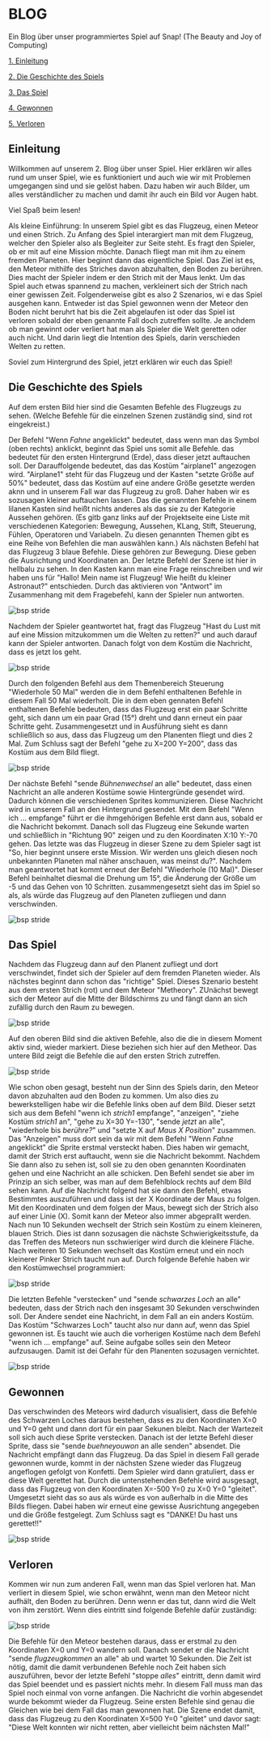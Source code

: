 # BLOG

Ein Blog über unser programmiertes Spiel auf Snap! (The Beauty and Joy of Computing)

[1. Einleitung](#1)

[2. Die Geschichte des Spiels](#2)

[3. Das Spiel](#3)

[4. Gewonnen](#4)

[5. Verloren](#5)

## <a name="1"></a> Einleitung 
Willkommen auf unserem 2. Blog über unser Spiel. Hier erklären wir alles rund um unser Spiel, wie es funktioniert und auch wie wir mit Problemen umgegangen sind und sie gelöst haben. Dazu haben wir auch Bilder, um alles verständlicher zu machen und damit ihr auch ein Bild vor Augen habt.

Viel Spaß beim lesen!

Als kleine Einführung:
In unserem Spiel gibt es das Flugzeug, einen Meteor und einen Strich. Zu Anfang des Spiel interargiert man mit dem Flugzeug, welcher den Spieler also als Begleiter zur Seite steht. Es fragt den Spieler, ob er mit auf eine Mission möchte. Danach fliegt man mit ihm zu einem fremden Planeten. Hier beginnt dann das eigentliche Spiel. Das Ziel ist es, den Meteor mithilfe des Striches davon abzuhalten, den Boden zu berühren. Dies macht der Spieler indem er den Strich mit der Maus lenkt. Um das Spiel auch  etwas spannend zu machen, verkleinert sich der Strich nach einer gewissen Zeit. Folgenderweise gibt es also 2 Szenarios, wi e das Spiel ausgehen kann. Entweder ist das Spiel gewonnen wenn der Meteor den Boden nicht beruhrt hat bis die Zeit abgelaufen ist oder das Spiel ist verloren sobald der eben genannte Fall doch zutreffen sollte. Je anchdem ob man gewinnt oder verliert hat man als Spieler die Welt geretten oder auch nicht. Und darin liegt die Intention des Spiels, darin verschieden Welten zu retten.

Soviel zum Hintergrund des Spiel, jetzt erklären wir euch das Spiel!

## <a name="2"></a> Die Geschichte des Spiels
Auf dem ersten Bild hier sind die Gesamten Befehle des Flugzeugs zu sehen. (Welche Befehle für die einzelnen Szenen zuständig sind, sind rot eingekreist.)

Der Befehl "Wenn *Fahne* angeklickt" bedeutet, dass wenn man das Symbol (oben rechts) anklickt, beginnt das Spiel uns somit alle Befehle. das bedeutet für den ersten Hintergrund (Erde), dass dieser jetzt auftauchen soll. Der Darauffolgende bedeutet, das das Kostüm "airplane1" angezogen wird. "Airplane1" steht für das Flugzeug und der Kasten "setzte Größe auf 50%" bedeutet, dass das Kostüm auf eine andere Größe gesetzte werden aknn und in unserem Fall war das Flugzeug zu groß. Daher haben wir es sozusagen kleiner auftauchen lassen. Das die genannten Befehle in einem lilanen Kasten sind heißt nichts anderes als das sie zu der Kategorie Aussehen gehören. (Es gitb ganz links auf der Projektseite eine Liste mit verschiedenen Kategorien: Bewegung, Aussehen, KLang, Stift, Steuerung, Fühlen, Operatoren und Variabeln. Zu diesen genannten Themen gibt es eine Reihe von Befehlen die man auswählen kann.) Als nächsten Befehl hat das Flugzeug 3 blaue Befehle. Diese gehören zur Bewegung. Diese geben die Ausrichtung und Koordinaten an. Der letzte Befehl der Szene ist hier in hellbalu zu sehen. In den Kasten kann man eine Frage reinschreiben und wir haben uns für "Hallo! Mein name ist Flugzeug! Wie heißt du kleiner Astronaut?" entschieden. Durch das aktivieren von "Antwort" im Zusammenhang mit dem Fragebefehl, kann der Spieler nun antworten.

![bsp stride](flugzeugbefehl1.png)

Nachdem der Spieler geantwortet hat, fragt das Flugzeug "Hast du Lust mit auf eine Mission mitzukommen um die Welten zu retten?" und auch darauf kann der Spieler antworten. Danach folgt von dem Kostüm die Nachricht, dass es jetzt los geht.

![bsp stride](flugzeugbefehl12.png)


Durch den folgenden Befehl aus dem Themenbereich Steuerung "Wiederhole 50 Mal" werden die in dem Befehl enthaltenen Befehle in diesem Fall 50 Mal wiederholt. Die in dem eben gennaten Befehl enthaltenen Befehle bedeuten, dass das Flugzeug erst ein paar Schritte geht, sich dann um ein paar Grad (15°) dreht und dann erneut ein paar Schritte geht. Zusammengesetzt und in Ausführung sieht es dann schließlich so aus, dass das Flugzeug um den Planenten fliegt und dies 2 Mal. Zum Schluss sagt der Befehl "gehe zu X=200 Y=200", dass das Kostüm aus dem Bild fliegt.

![bsp stride](flugzeugbefehl3-2.png)

Der nächste Befehl "sende *Bühnenwechsel* an alle" bedeutet, dass einen Nachricht an alle anderen Kostüme sowie Hintergründe gesendet wird. Dadurch können die verschiedenen Sprites kommunizieren. Diese Nachricht wird in unserem Fall an den Hintergrund gesendet. Mit dem Befehl "Wenn ich ... empfange" führt er die ihmgehörigen Befehle erst dann aus, sobald er die Nachricht bekommt. Danach soll das Flugzeug eine Sekunde warten und schließlich in "Richtung 90" zeigen und zu den Koordinaten X:10 Y:-70 gehen. Das letzte was das Flugzeug in dieser Szene zu dem Spieler sagt ist "So, hier beginnt unsere erste Mission. Wir werden uns gleich diesen noch unbekannten Planeten mal näher anschauen, was meinst du?". Nachdem man geantwortet hat kommt erneut der Befehl "Wiederhole (10 Mal)". Dieser Befehl beinhaltet diesmal die Drehung um 15°, die Änderung der Größe um -5 und das Gehen von 10 Schritten. zusammengesetzt sieht das im Spiel so als, als würde das Flugzeug auf den Planeten zufliegen und dann verschwinden.

![bsp stride](flugzeugbefehl4.png)

## <a name="3"></a> Das Spiel
Nachdem das Flugzeug dann auf den Planent zufliegt und dort verschwindet, findet sich der Spieler auf dem fremden Planeten wieder. Als nächstes beginnt dann schon das "richtige" Spiel. Dieses Szenario besteht aus dem ersten Strich (rot) und dem Meteor "Metheory". ZUnächst bewegt sich der Meteor auf die Mitte der Bildschirms zu und fängt dann an sich zufällig durch den Raum zu bewegen.

![bsp stride](meteor-2.png)

Auf den oberen Bild sind die aktiven Befehle, also die die in diesem Moment aktiv sind, wieder markiert. Diese beziehen sich hier auf den Metheor. Das untere Bild zeigt die Befehle die auf den ersten Strich zutreffen. 

![bsp stride](strichrot.png)

Wie schon oben gesagt, besteht nun der Sinn des Spiels darin, den Meteor davon abzuhalten aud den Boden zu kommen. Um also dies zu bewerkstelligen habe wir die Befehle links oben auf dem Bild. Dieser setzt sich aus dem Befehl "wenn ich *strich1* empfange", "anzeigen", "ziehe Kostüm *strich1* an", "gehe zu X=30 Y=-130", "sende *jetzt* an alle", "wiederhole bis *berühre?*" und "setzte X auf *Maus X Position*" zusammen. Das "Anzeigen" muss dort sein da wir mit dem Befehl "Wenn *Fahne* angeklickt" die Sprite erstmal versteckt haben. Dies haben wir gemacht, damit der Strich erst auftaucht, wenn sie die Nachricht bekommt. Nachdem Sie dann also zu sehen ist, soll sie zu den oben genannten Koordinaten gehen und eine Nachricht an alle schicken. Den Befehl sendet sie aber im Prinzip an sich selber, was man auf dem Befehlblock rechts auf dem Bild sehen kann. Auf die Nachricht folgend hat sie dann den Befehl, etwas Bestimmtes auszuführen und dass ist der X Koordinate der Maus zu folgen. Mit den Koordinaten und dem folgen der Maus, bewegt sich der Strich also auf einer Linie (X). Somit kann der Meteor also immer abgeprallt werden.
Nach nun 10 Sekunden wechselt der Strich sein Kostüm zu einem kleineren, blauen Strich. Dies ist dann sozusagen die nächste Schwierigkeitsstufe, da das Treffen des Meteors nun sschwieriger wird durch die kleinere Fläche. Nach weiteren 10 Sekunden wechselt das Kostüm erneut und ein noch kleinerer Pinker Strich taucht nun auf. 
Durch folgende Befehle haben wir den Kostümwechsel programmiert:

![bsp stride](strichebefehle.png)

Die letzten Befehle "verstecken" und "sende *schwarzes Loch* an alle" bedeuten, dass der Strich nach den insgesamt 30 Sekunden verschwinden soll. Der Andere sendet eine Nachricht, in dem Fall an ein anders Kostüm. Das Kostüm "Schwarzes Loch" taucht also nur dann auf, wenn das Spiel gewonnen ist. Es taucht wie auch die vorherigen Kostüme nach dem Befehl "wenn ich ... empfange" auf. Seine aufgabe solles sein den Meteor aufzusaugen. Damit ist dei Gefahr für den Planenten sozusagen vernichtet.

![bsp stride](schwarzesloch.png)

## <a name="4"></a> Gewonnen

Das verschwinden des Meteors wird dadurch visualisiert, dass die Befehle des Schwarzen Loches daraus bestehen, dass es zu den Koordinaten X=0 und Y=0 geht und dann dort für ein paar Sekunen bleibt. Nach der Wartezeit soll sich auch diese Sprite verstecken. Danach ist der letzte Befehl dieser Sprite, dass sie "sende *buehneyouwon* an alle senden" absendet. Die Nachricht empfängt dann das Flugzeug.
Da das Spiel in diesem Fall gerade gewonnen wurde, kommt in der nächsten Szene wieder das Flugzeug angeflogen gefolgt von Konfetti. Dem Spieler wird dann gratuliert, dass er diese Welt gerettet hat. Durch die untenstehenden Befehle wird ausgesagt, dass das Flugzeug von den Koordinaten X=-500 Y=0 zu X=0 Y=0 "gleitet". Umgesetzt sieht das so aus als würde es von außerhalb in die Mitte des Bilds fliegen. Dabei haben wir erneut eine gewisse Ausrichtung angegeben und die Größe festgelegt. Zum Schluss sagt es "DANKE! Du hast uns gerettet!!"

![bsp stride](.png)

## <a name="5"></a> Verloren

Kommen wir nun zum anderen Fall, wenn man das Spiel verloren hat. Man verliert in diesem Spiel, wie schon erwähnt, wenn man den Meteor nicht aufhält, den Boden zu berühren. Denn wenn er das tut, dann wird die Welt von ihm zerstört. Wenn dies eintritt sind folgende Befehle dafür zuständig:

![bsp stride](.png)

Die Befehle für den Meteor bestehen daraus, dass er erstmal zu den Koordinaten X=0 und Y=0 wandern soll. Danach sendet er die Nachricht "sende *flugzeugkommen* an alle" ab und wartet 10 Sekunden. Die Zeit ist nötig, damit die damit verbundenen Befehle noch Zeit haben sich auszuführen, bevor der letzte Befehl "stoppe *alles*" eintritt, denn damit wird das Spiel beendet und es passiert nichts mehr. In diesem Fall muss man das Spiel noch einmal von vorne anfangen.
Die Nachricht die vorhin abgesendet wurde bekommt wieder da Flugzeug. Seine ersten Befehle sind genau die Gleichen wie bei dem Fall das man gewonnen hat. Die Szene endet damit, dass das Flugzeug zu den Koordinaten X=500 Y=0 "gleitet" und davor sagt: "Diese Welt konnten wir nicht retten, aber vielleicht beim nächsten Mal!"
